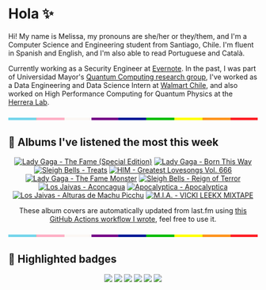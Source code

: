 # Hola ✨
Hi! My name is Melissa, my pronouns are she/her or they/them, and I'm a Computer Science and Engineering student from Santiago, Chile. I'm fluent in Spanish and English, and I'm also able to read Portuguese and Català.

Currently working as a Security Engineer at [Evernote](https://evernote.com/). In the past, I was part of Universidad Mayor's [Quantum Computing research group](https://www.diariomayor.cl/ciencia-um/docentes-y-estudiantes-crean-el-primer-grupo-de-computacion-cuantica-u-mayor.html), I've worked as a Data Engineering and Data Science Intern at [Walmart Chile](https://github.com/walmartdigital/), and also worked on High Performance Computing for Quantum Physics at the [Herrera Lab](http://fherreralab.com/).

<img src="hr.png" width="100%" height="5px">

## 🎵 Albums I've listened the most this week
<!-- lastfm -->
<p align="center"><a href="https://www.last.fm/music/Lady+Gaga/The+Fame+(Special+Edition)"><img src="https://lastfm.freetls.fastly.net/i/u/64s/f090e64b5e8bbe1bdd8f0b3456acef80.jpg" title="Lady Gaga - The Fame (Special Edition)"></a> <a href="https://www.last.fm/music/Lady+Gaga/Born+This+Way"><img src="https://lastfm.freetls.fastly.net/i/u/64s/b4a91bda3fbf54d364b4f0373f422cf3.jpg" title="Lady Gaga - Born This Way"></a> <a href="https://www.last.fm/music/Sleigh+Bells/Treats"><img src="https://lastfm.freetls.fastly.net/i/u/64s/ce20760300aa191a41b71d5e33e9d014.png" title="Sleigh Bells - Treats"></a> <a href="https://www.last.fm/music/HIM/Greatest+Lovesongs+Vol.+666"><img src="https://lastfm.freetls.fastly.net/i/u/64s/e84b5bb1aadf93cfdbc6c26c8ade2bf5.jpg" title="HIM - Greatest Lovesongs Vol. 666"></a> <a href="https://www.last.fm/music/Lady+Gaga/The+Fame+Monster"><img src="https://lastfm.freetls.fastly.net/i/u/64s/6e99d7f6aabe610e95fb85358bd1a7d5.png" title="Lady Gaga - The Fame Monster"></a> <a href="https://www.last.fm/music/Sleigh+Bells/Reign+of+Terror"><img src="https://lastfm.freetls.fastly.net/i/u/64s/f1cce48f13aa4839c8bfbcb1c6ec5f7b.png" title="Sleigh Bells - Reign of Terror"></a> <a href="https://www.last.fm/music/Los+Jaivas/Aconcagua"><img src="https://lastfm.freetls.fastly.net/i/u/64s/880e6d8b6d14459caa4f038291039694.jpg" title="Los Jaivas - Aconcagua"></a> <a href="https://www.last.fm/music/Apocalyptica/Apocalyptica"><img src="https://lastfm.freetls.fastly.net/i/u/64s/3c850bbbc8b586dcd4dbc7c6fef329d9.jpg" title="Apocalyptica - Apocalyptica"></a> <a href="https://www.last.fm/music/Los+Jaivas/Alturas+de+Machu+Picchu"><img src="https://lastfm.freetls.fastly.net/i/u/64s/4ed138adf34449ab8ced32606cd41160.jpg" title="Los Jaivas - Alturas de Machu Picchu"></a> <a href="https://www.last.fm/music/M.I.A./VICKI+LEEKX+MIXTAPE"><img src="https://lastfm.freetls.fastly.net/i/u/64s/5724182d8f1d33210a216a3326ef5890.jpg" title="M.I.A. - VICKI LEEKX MIXTAPE"></a> </p>

<p align="center">These album covers are automatically updated from last.fm using <a href="https://github.com/marketplace/actions/lastfm-to-markdown">this GitHub Actions workflow I wrote</a>, feel free to use it.</p>

<img src="hr.png" width="100%" height="5px">

## 🏅 Highlighted badges
<p align="center" style="vertical-align:middle;">
  <a href="https://www.credly.com/badges/c8caff74-4c34-4211-affe-8bd7692771c8"><img src="https://images.credly.com/size/100x100/images/1ce95bfe-b2c0-457f-ae66-51372f680494/IBM_Quantum_Challenge_2021_Achievement_Advanced.png"></a>
  <a href="https://www.credly.com/badges/52a4021b-34e6-413d-a4bd-cc29d3a686f6"><img src="https://images.credly.com/size/100x100/images/28944969-813a-43b9-944f-7910111ce764/Professional_Certificate_-_Data_Science.png"></a>
  <a href="https://www.credly.com/badges/cfeca386-7b9d-487f-8e2b-b3cfa069c734"><img src="https://images.credly.com/size/100x100/images/ac4daa48-1924-4dc5-80cf-ede5a08bac51/Data_Science_Foundations_Specialization.png"></a>
  <a href="https://www.credly.com/badges/0372a945-8a67-4d57-9643-b46b8dbf2fa6"><img src="https://images.credly.com/size/100x100/images/4a5f4849-54ae-461f-97ad-cb9c9a04eb63/Adv_Data_Science_Specialization.png"></a>
  <a href="https://www.credly.com/badges/348acaad-19d1-4f5a-8a6f-145d80dca3dc"><img src="https://images.credly.com/size/100x100/images/1dee8dee-d779-462e-9fd4-df5119546349/Build_Smart_on_Kubernetes_World_Tour.png"></a>
  <a href="https://google.qwiklabs.com/public_profiles/9fac59c2-c0f1-4b5c-b207-47c9cd7d6072"><img src="https://cdn.qwiklabs.com/GHzcYBb00JYUF9Rgf3D9A4inwRHYnFtISMvcRlb%2FClU%3D" width="100px"></a>
</p>
